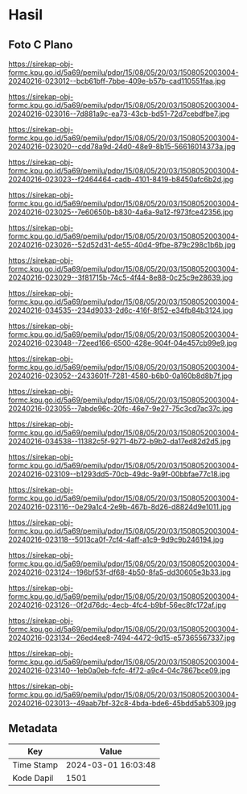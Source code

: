 # Hasil

## Foto C Plano

https://sirekap-obj-formc.kpu.go.id/5a69/pemilu/pdpr/15/08/05/20/03/1508052003004-20240216-023012--bcb61bff-7bbe-409e-b57b-cad110551faa.jpg

https://sirekap-obj-formc.kpu.go.id/5a69/pemilu/pdpr/15/08/05/20/03/1508052003004-20240216-023016--7d881a9c-ea73-43cb-bd51-72d7cebdfbe7.jpg

https://sirekap-obj-formc.kpu.go.id/5a69/pemilu/pdpr/15/08/05/20/03/1508052003004-20240216-023020--cdd78a9d-24d0-48e9-8b15-56616014373a.jpg

https://sirekap-obj-formc.kpu.go.id/5a69/pemilu/pdpr/15/08/05/20/03/1508052003004-20240216-023023--f2464464-cadb-4101-8419-b8450afc6b2d.jpg

https://sirekap-obj-formc.kpu.go.id/5a69/pemilu/pdpr/15/08/05/20/03/1508052003004-20240216-023025--7e60650b-b830-4a6a-9a12-f973fce42356.jpg

https://sirekap-obj-formc.kpu.go.id/5a69/pemilu/pdpr/15/08/05/20/03/1508052003004-20240216-023026--52d52d31-4e55-40d4-9fbe-879c298c1b6b.jpg

https://sirekap-obj-formc.kpu.go.id/5a69/pemilu/pdpr/15/08/05/20/03/1508052003004-20240216-023029--3f81715b-74c5-4f44-8e88-0c25c9e28639.jpg

https://sirekap-obj-formc.kpu.go.id/5a69/pemilu/pdpr/15/08/05/20/03/1508052003004-20240216-034535--234d9033-2d6c-416f-8f52-e34fb84b3124.jpg

https://sirekap-obj-formc.kpu.go.id/5a69/pemilu/pdpr/15/08/05/20/03/1508052003004-20240216-023048--72eed166-6500-428e-904f-04e457cb99e9.jpg

https://sirekap-obj-formc.kpu.go.id/5a69/pemilu/pdpr/15/08/05/20/03/1508052003004-20240216-023052--2433601f-7281-4580-b6b0-0a160b8d8b7f.jpg

https://sirekap-obj-formc.kpu.go.id/5a69/pemilu/pdpr/15/08/05/20/03/1508052003004-20240216-023055--7abde96c-20fc-46e7-9e27-75c3cd7ac37c.jpg

https://sirekap-obj-formc.kpu.go.id/5a69/pemilu/pdpr/15/08/05/20/03/1508052003004-20240216-034538--11382c5f-9271-4b72-b9b2-da17ed82d2d5.jpg

https://sirekap-obj-formc.kpu.go.id/5a69/pemilu/pdpr/15/08/05/20/03/1508052003004-20240216-023109--b1293dd5-70cb-49dc-9a9f-00bbfae77c18.jpg

https://sirekap-obj-formc.kpu.go.id/5a69/pemilu/pdpr/15/08/05/20/03/1508052003004-20240216-023116--0e29a1c4-2e9b-467b-8d26-d8824d9e1011.jpg

https://sirekap-obj-formc.kpu.go.id/5a69/pemilu/pdpr/15/08/05/20/03/1508052003004-20240216-023118--5013ca0f-7cf4-4aff-a1c9-9d9c9b246194.jpg

https://sirekap-obj-formc.kpu.go.id/5a69/pemilu/pdpr/15/08/05/20/03/1508052003004-20240216-023124--196bf53f-df68-4b50-8fa5-dd30605e3b33.jpg

https://sirekap-obj-formc.kpu.go.id/5a69/pemilu/pdpr/15/08/05/20/03/1508052003004-20240216-023126--0f2d76dc-4ecb-4fc4-b9bf-56ec8fc172af.jpg

https://sirekap-obj-formc.kpu.go.id/5a69/pemilu/pdpr/15/08/05/20/03/1508052003004-20240216-023134--26ed4ee8-7494-4472-9d15-e57365567337.jpg

https://sirekap-obj-formc.kpu.go.id/5a69/pemilu/pdpr/15/08/05/20/03/1508052003004-20240216-023140--1eb0a0eb-fcfc-4f72-a9c4-04c7867bce09.jpg

https://sirekap-obj-formc.kpu.go.id/5a69/pemilu/pdpr/15/08/05/20/03/1508052003004-20240216-023013--49aab7bf-32c8-4bda-bde6-45bdd5ab5309.jpg


## Metadata

| Key        | Value               |
| ---------- | ------------------- |
| Time Stamp | 2024-03-01 16:03:48 |
| Kode Dapil | 1501                |



